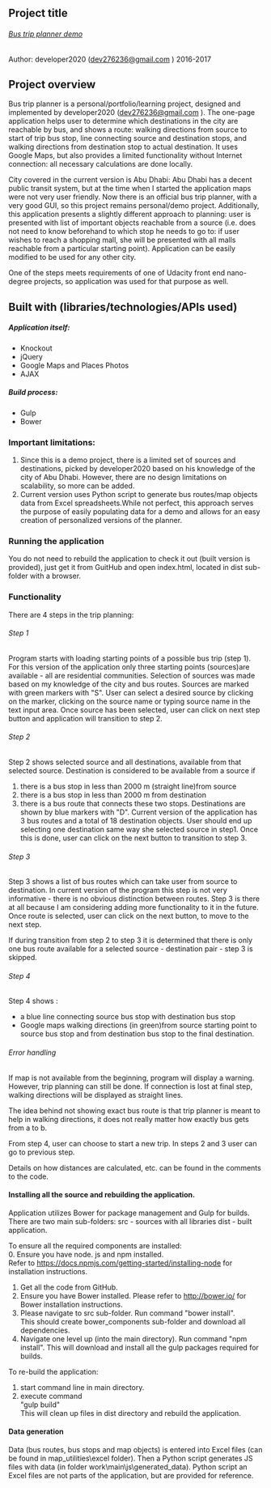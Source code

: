
## Project title
###### [Bus trip planner demo](http://developer2020github.github.io/bus_trip_planner/dist/ "link to project page")
Author: developer2020 (<dev276236@gmail.com> )
2016-2017

## Project overview
Bus trip planner is a personal/portfolio/learning project,  designed and implemented by  developer2020 (<dev276236@gmail.com> ).  The one-page application helps user to determine which destinations in the city are reachable by bus, and shows a route: walking directions from source to start of trip bus stop, line connecting source and destination stops, and walking directions from destination stop to  actual destination. It uses Google Maps, but also provides a limited functionality without Internet connection: all necessary calculations are done locally.

City covered in the current version is  Abu Dhabi: Abu Dhabi  has a decent public transit system, but at the time when I started the application maps were not very user friendly. Now there is an official bus trip
planner, with a very good GUI, so this project remains personal/demo project. Additionally, this application presents a slightly different approach to planning: user is presented with list of important objects reachable from a source (i.e. does not need to know beforehand to which stop he needs to go to: if user wishes to reach a shopping mall, she will be presented with all malls reachable from a particular starting point).
Application can be easily modified to be used for any other city.

One of the steps meets requirements of one of Udacity front end nano-degree projects, so application was used for that purpose as well.

## Built with (libraries/technologies/APIs used)
##### Application itself:

* Knockout
* jQuery
* Google Maps and Places Photos
* AJAX

##### Build process:

* Gulp
* Bower


### Important limitations:
1) Since this is a demo project, there is a limited set of sources and destinations, picked by developer2020 based on his knowledge of the city of Abu Dhabi. However, there are no design  limitations on scalability, so more can be added.
2) Current version uses Python script to generate bus routes/map objects data from Excel spreadsheets.While not perfect, this approach serves the purpose of easily  populating data for a demo and allows for an easy creation of personalized versions of the planner.

### Running the application

You do not need to rebuild the application to check it out (built version is provided), just get it from GuitHub and open index.html, located in dist sub-folder with a browser.

### Functionality

There are 4 steps in the trip planning:
###### Step 1
Program starts with loading starting points of a possible bus trip (step 1).
For this version of the application only three starting points (sources)are available - all are residential communities. Selection of sources was made based on my knowledge of the city and bus routes.
Sources are marked with green markers with "S".
User can select a desired source by clicking on the marker, clicking on the source name or typing source name in  the text input area. Once source has been selected, user can click on next step button and  application will transition to step 2.

###### Step 2
Step 2  shows selected source and all destinations, available from that selected source. Destination is considered  to be available from a source if
1) there is a bus stop in less than 2000 m (straight line)from source
2) there is a bus stop in less than 2000 m from destination
3) there is a bus route that connects these two stops.
Destinations are shown by blue markers with "D".
Current version of the application has 3 bus routes and a total of 18 destination objects. User should end up selecting one destination same way she selected source in step1.
Once this is done, user can click on the next button to transition to step 3.

###### Step 3
Step 3 shows a list of bus routes which can take user from source to destination. In current version  of the program this step is not very informative - there is no obvious distinction between routes.  Step 3 is there at all because I am considering  adding more functionality to it in the future.
Once route is selected, user can click on the next button, to move to the next step.

If during transition from step 2 to step 3 it is determined that there is only one bus route available for a selected source - destination pair - step 3 is skipped.

###### Step 4
Step 4 shows :
* a blue line connecting source bus stop with destination bus stop
* Google maps walking directions (in green)from source starting point to source bus stop and from destination bus stop to the final destination.


###### Error handling
If map is not available from the beginning, program will display a warning. However, trip planning can still be done. If connection is lost at final step, walking directions will be displayed as straight lines.

The idea behind not showing exact bus route is that  trip planner is meant to help in walking directions, it does not really matter how exactly bus gets from a to b.

From step 4, user can choose to start a new trip.
In steps 2 and 3 user can go to previous step.

Details on how distances are calculated, etc. can be found in the comments to the code.


#### Installing all the source and rebuilding the application.

Application utilizes Bower for package management and Gulp for builds.
There are two main sub-folders:
src - sources with all libraries
dist - built application.

To ensure all the required components are installed:  
0. Ensure you have node. js and npm installed.  
Refer to https://docs.npmjs.com/getting-started/installing-node for installation instructions.  
1. Get all the code from GitHub.  
2. Ensure you have Bower installed. Please refer  to http://bower.io/ for Bower installation instructions.  
3. Please navigate to src sub-folder. Run command "bower install".  
This should create bower_components sub-folder and download all dependencies.  
4. Navigate one level up (into the main directory). Run command
"npm install". This will download and install all the gulp packages required for builds.  


To re-build the application:  
1) start command line in main directory.  
2) execute command  
"gulp build"  
This will clean up files in dist directory and rebuild the application.  

#### Data generation

Data (bus routes, bus stops and map objects) is entered into Excel files (can be found in map_utilities\excel folder). Then a Python script generates JS files with data (in folder  work\main\js\generated_data). Python script an Excel files are not parts of the application, but are provided for reference.
